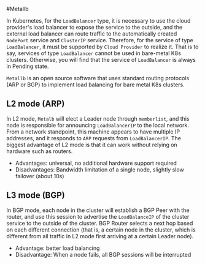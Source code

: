 #Metallb

In Kubernetes, for the `LoadBalancer` type, it is necessary to use the cloud provider's load balancer to expose the service to the outside, and the external load balancer can route traffic to the automatically created `NodePort` service and `ClusterIP` service.
Therefore, for the service of type `LoadBalancer`, it must be supported by `Cloud Provider` to realize it.
That is to say, services of type `LoadBalancer` cannot be used in bare-metal K8s clusters. Otherwise, you will find that the service of `LoadBalancer` is always in Pending state.



`Metallb` is an open source software that uses standard routing protocols (ARP or BGP) to implement load balancing for bare metal K8s clusters.

## L2 mode (ARP)

In L2 mode, `Metalb` will elect a Leader node through `memberlist`, and this node is responsible for announcing `LoadBalancerIP` to the local network.
From a network standpoint, this machine appears to have multiple IP addresses, and it responds to `ARP` requests from `LoadBalancerIP`.
The biggest advantage of L2 mode is that it can work without relying on hardware such as routers.

- Advantages: universal, no additional hardware support required
- Disadvantages: Bandwidth limitation of a single node, slightly slow failover (about 10s)

## L3 mode (BGP)

In BGP mode, each node in the cluster will establish a BGP Peer with the router, and use this session to advertise the `LoadBalanceIP` of the cluster service to the outside of the cluster.
BGP Router selects a next hop based on each different connection (that is, a certain node in the cluster, which is different from all traffic in L2 mode first arriving at a certain Leader node).

- Advantage: better load balancing
- Disadvantage: When a node fails, all BGP sessions will be interrupted